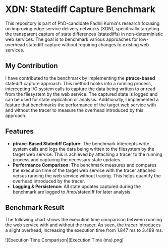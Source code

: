 # XDN: Statediff Capture Benchmark

This repository is part of PhD-candidate Fadhil Kurnia's research focusing on improving edge service delivery networks (XDN), specifically targeting the transparent capture of state differences (statediffs) in non-deterministic web services. The goal is to benchmark various approaches for low-overhead statediff capture without requiring changes to existing web services.

## My Contribution
I have contributed to the benchmark by implementing the **ptrace-based** statediff capture approach. This method hooks into a running process, intercepting I/O system calls to capture the data being written to or read from the filesystem by the web service. The captured state is logged and can be used for state replication or analysis. Additionally, I implemented a feature that benchmarks the performance of the target web service with and without the tracer to measure the overhead introduced by this approach.

## Features
- **ptrace-Based Statediff Capture:** The benchmark intercepts write system calls and logs the data being written to the filesystem by the target web service. This is achieved by attaching a tracer to the running process and capturing the necessary state updates.
- **Performance Comparison:** The benchmark measures and compares the execution time of the target web service with the tracer attached versus running the web service without tracing. This helps quantify the overhead introduced by the tracer.
- **Logging & Persistence:** All state updates captured during the benchmark are logged to /tmp/statediff for later analysis.

## Benchmark Result
The following chart shows the execution time comparison between running the web service with and without the tracer. As seen, the tracer introduces a slight overhead, increasing the execution time from 1.847 ms to 3.489 ms.

![Execution Time Comparison](Execution Time (ms).png)
